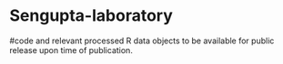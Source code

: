 # Sengupta-laboratory

#code and relevant processed R data objects to be available for public release upon time of publication.

